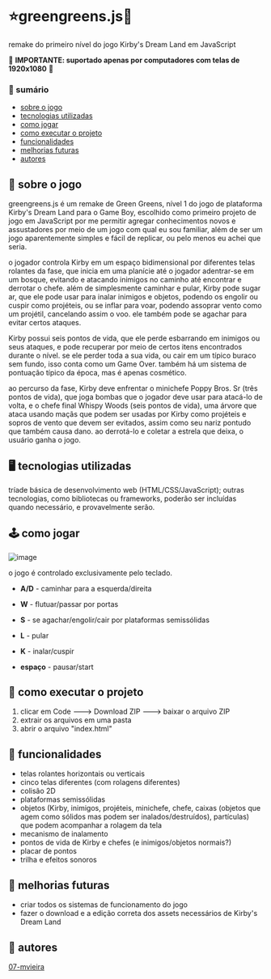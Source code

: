 [//]: # (readme a ser aprimorado no futuro)

# ⭐greengreens.js🌳
remake do primeiro nível do jogo Kirby's Dream Land em JavaScript

🛑 **IMPORTANTE: suportado apenas por computadores com telas de 1920x1080** 🛑

### 🧾 sumário
- [sobre o jogo](#sobre)
- [tecnologias utilizadas](#tec)
- [como jogar](#controles)
- [como executar o projeto](#exe)
- [funcionalidades](#func)
- [melhorias futuras](#melhorias)
- [autores](#autores)

<a name="sobre"/>

## 💫 sobre o jogo

greengreens.js é um remake de Green Greens, nível 1 do jogo de plataforma Kirby's Dream Land para o Game Boy, escolhido como primeiro projeto de jogo em JavaScript por me permitir agregar conhecimentos novos e assustadores por meio de um jogo com qual eu sou familiar, além de ser um jogo aparentemente simples e fácil de replicar, ou pelo menos eu achei que seria.

o jogador controla Kirby em um espaço bidimensional por diferentes telas rolantes da fase, que inicia em uma planície até o jogador adentrar-se em um bosque, evitando e atacando inimigos no caminho até encontrar e derrotar o chefe. além de simplesmente caminhar e pular, Kirby pode sugar ar, que ele pode usar para inalar inimigos e objetos, podendo os engolir ou cuspir como projéteis, ou se inflar para voar, podendo assoprar vento como um projétil, cancelando assim o voo. ele também pode se agachar para evitar certos ataques.

Kirby possui seis pontos de vida, que ele perde esbarrando em inimigos ou seus ataques, e pode recuperar por meio de certos itens encontrados durante o nível. se ele perder toda a sua vida, ou cair em um típico buraco sem fundo, isso conta como um Game Over. também há um sistema de pontuação típico da época, mas é apenas cosmético.

ao percurso da fase, Kirby deve enfrentar o minichefe Poppy Bros. Sr (três pontos de vida), que joga bombas que o jogador deve usar para atacá-lo de volta, e o chefe final Whispy Woods (seis pontos de vida), uma árvore que ataca usando maçãs que podem ser usadas por Kirby como projéteis e sopros de vento que devem ser evitados, assim como seu nariz pontudo que também causa dano. ao derrotá-lo e coletar a estrela que deixa, o usuário ganha o jogo.

<a name="tec"/>

## 🖥️ tecnologias utilizadas

tríade básica de desenvolvimento web (HTML/CSS/JavaScript); outras tecnologias, como bibliotecas ou frameworks, poderão ser incluídas quando necessário, e provavelmente serão.

<a name="controles"/>

## 🕹️ como jogar

![image](https://github.com/user-attachments/assets/48a8407b-b6d6-4034-bbe4-2ddb951fee29)

o jogo é controlado exclusivamente pelo teclado.

- **A/D** - caminhar para a esquerda/direita
- **W** - flutuar/passar por portas
- **S** - se agachar/engolir/cair por plataformas semissólidas

- **L** - pular
- **K** - inalar/cuspir

- **espaço** - pausar/start

<a name="exe"/>

## 📁 como executar o projeto

1. clicar em Code ---> Download ZIP ---> baixar o arquivo ZIP
2. extrair os arquivos em uma pasta
3. abrir o arquivo "index.html"

<a name="func"/>

## 🚀 funcionalidades

- telas rolantes horizontais ou verticais
- cinco telas diferentes (com rolagens diferentes)
- colisão 2D
- plataformas semissólidas
- objetos (Kirby, inimigos, projéteis, minichefe, chefe, caixas (objetos que agem como sólidos mas podem ser inalados/destruídos), partículas) que podem acompanhar a rolagem da tela
- mecanismo de inalamento
- pontos de vida de Kirby e chefes (e inimigos/objetos normais?)
- placar de pontos
- trilha e efeitos sonoros

<a name="melhorias"/>

## 🚧 melhorias futuras

- criar todos os sistemas de funcionamento do jogo
- fazer o download e a edição correta dos assets necessários de Kirby's Dream Land

<a name="autores"/>

## 👤 autores

[07-mvieira](https://www.github.com/07-mvieira/)
